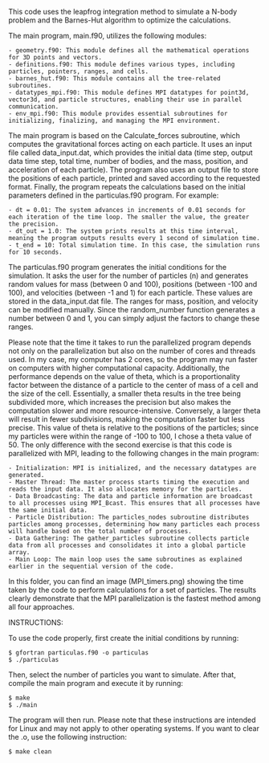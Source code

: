 This code uses the leapfrog integration method to simulate a N-body problem and the Barnes-Hut algorithm to optimize the calculations.

The main program, main.f90, utilizes the following modules:

	- geometry.f90: This module defines all the mathematical operations for 3D points and vectors.
	- definitions.f90: This module defines various types, including particles, pointers, ranges, and cells.
	- barnes_hut.f90: This module contains all the tree-related subroutines.
	- datatypes_mpi.f90: This module defines MPI datatypes for point3d, vector3d, and particle structures, enabling their use in parallel communication.
	- env_mpi.f90: This module provides essential subroutines for initializing, finalizing, and managing the MPI environment. 

The main program is based on the Calculate_forces subroutine, which computes the gravitational forces acting on each particle. It uses an input file called data_input.dat, which provides the initial data (time step, output data time step, total time, number of bodies, and the mass, position, and acceleration of each particle). The program also uses an output file to store the positions of each particle, printed and saved according to the requested format. Finally, the program repeats the calculations based on the initial parameters defined in the particulas.f90 program. For example:

	- dt = 0.01: The system advances in increments of 0.01 seconds for each iteration of the time loop. The smaller the value, the greater the precision.
	- dt_out = 1.0: The system prints results at this time interval, meaning the program outputs results every 1 second of simulation time.
	- t_end = 10: Total simulation time. In this case, the simulation runs for 10 seconds.

The particulas.f90 program generates the initial conditions for the simulation. It asks the user for the number of particles (n) and generates random values for mass (between 0 and 100), positions (between -100 and 100), and velocities (between -1 and 1) for each particle. These values are stored in the data_input.dat file. The ranges for mass, position, and velocity can be modified manually. Since the random_number function generates a number between 0 and 1, you can simply adjust the factors to change these ranges.

Please note that the time it takes to run the parallelized program depends not only on the parallelization but also on the number of cores and threads used. In my case, my computer has 2 cores, so the program may run faster on computers with higher computational capacity. Additionally, the performance depends on the value of theta, which is a proportionality factor between the distance of a particle to the center of mass of a cell and the size of the cell. Essentially, a smaller theta results in the tree being subdivided more, which increases the precision but also makes the computation slower and more resource-intensive. Conversely, a larger theta will result in fewer subdivisions, making the computation faster but less precise. This value of theta is relative to the positions of the particles; since my particles were within the range of -100 to 100, I chose a theta value of 50.
The only difference with the second exercise is that this code is parallelized with MPI, leading to the following changes in the main program:

	- Initialization: MPI is initialized, and the necessary datatypes are generated.
	- Master Thread: The master process starts timing the execution and reads the input data. It also allocates memory for the particles.
	- Data Broadcasting: The data and particle information are broadcast to all processes using MPI_Bcast. This ensures that all processes have the same initial data.
	- Particle Distribution: The particles_nodes subroutine distributes particles among processes, determining how many particles each process will handle based on the total number of processes.
	- Data Gathering: The gather_particles subroutine collects particle data from all processes and consolidates it into a global particle array.
	- Main Loop: The main loop uses the same subroutines as explained earlier in the sequential version of the code.

In this folder, you can find an image (MPI_timers.png) showing the time taken by the code to perform calculations for a set of particles. The results clearly demonstrate that the MPI parallelization is the fastest method among all four approaches.


INSTRUCTIONS:

To use the code properly, first create the initial conditions by running:

	$ gfortran particulas.f90 -o particulas
	$ ./particulas

Then, select the number of particles you want to simulate. After that, compile the main program and execute it by running:

	$ make
	$ ./main

The program will then run. Please note that these instructions are intended for Linux and may not apply to other operating systems. If you want to clear the .o, use the following instruction:

	$ make clean
